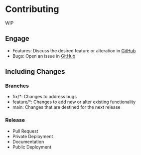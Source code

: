 # Contributing

WIP

## Engage

- Features: Discuss the desired feature or alteration in [GitHub](https://github.com/LinkedMink/node-route53-dynamic-dns/discussions)
- Bugs: Open an issue in [GitHub](https://github.com/LinkedMink/node-route53-dynamic-dns/issues)

## Including Changes

### Branches

- fix/\*: Changes to address bugs
- feature/\*: Changes to add new or alter existing functionality
- main: Changes that are destined for the next release

### Release

- Pull Request
- Private Deployment
- Documentation
- Public Deployment
